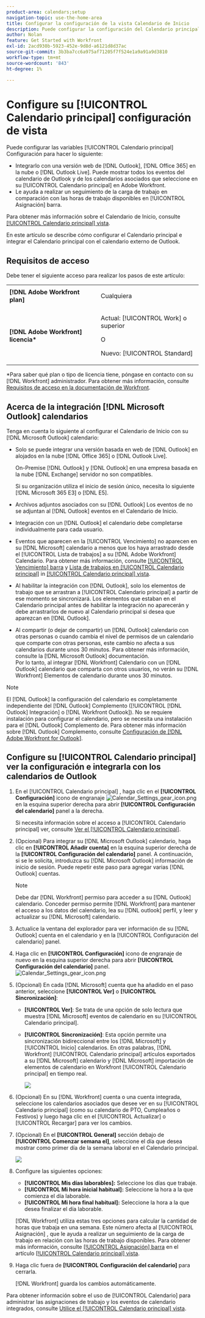 ```yaml
---
product-area: calendars;setup
navigation-topic: use-the-home-area
title: Configurar la configuración de la vista Calendario de Inicio
description: Puede configurar la configuración del Calendario principal para que se integre con una versión de Outlook basada en Web y le ayude a realizar un seguimiento de la carga de trabajo en relación con las horas de trabajo disponibles.
author: Nolan
feature: Get Started with Workfront
exl-id: 2acd930b-5923-452e-9d8d-a6121d8d37ac
source-git-commit: 3b3ba7cc6a975af71205f7f524e1a9a91a9d3810
workflow-type: tm+mt
source-wordcount: '843'
ht-degree: 1%

---
```


# Configure su [!UICONTROL Calendario principal] configuración de vista

<!--Audited: 01/2024-->

Puede configurar las variables [!UICONTROL Calendario principal] Configuración para hacer lo siguiente:

* Integrarlo con una versión web de [!DNL Outlook], [!DNL Office 365] en la nube o [!DNL Outlook Live]. Puede mostrar todos los eventos del calendario de Outlook y de los calendarios asociados que seleccione en su [!UICONTROL Calendario principal] en Adobe Workfront.
* Le ayuda a realizar un seguimiento de la carga de trabajo en comparación con las horas de trabajo disponibles en [!UICONTROL Asignación] barra.

Para obtener más información sobre el Calendario de Inicio, consulte [[!UICONTROL Calendario principal] vista](../../../workfront-basics/using-home/using-the-home-area/home-calendar-view.md).

En este artículo se describe cómo configurar el Calendario principal e integrar el Calendario principal con el calendario externo de Outlook.

## Requisitos de acceso

Debe tener el siguiente acceso para realizar los pasos de este artículo:

<table style="table-layout:auto"> 
 <col> 
 </col> 
 <col> 
 </col> 
 <tbody> 
  <tr> 
   <td role="rowheader"><strong>[!DNL Adobe Workfront plan]</strong></td> 
   <td> <p>Cualquiera</p> </td> 
  </tr> 
  <tr> 
   <td role="rowheader"><strong>[!DNL Adobe Workfront] licencia*</strong></td> 
   <td> <p>Actual: [!UICONTROL Work] o superior</p> 
   O
   <p>Nuevo: [!UICONTROL Standard]</p> 
   </td> 
  </tr> 
   </tbody> 
</table>

*Para saber qué plan o tipo de licencia tiene, póngase en contacto con su [!DNL Workfront] administrador. Para obtener más información, consulte [Requisitos de acceso en la documentación de Workfront](/help/quicksilver/administration-and-setup/add-users/access-levels-and-object-permissions/access-level-requirements-in-documentation.md).

## Acerca de la integración [!DNL Microsoft Outlook] calendarios

Tenga en cuenta lo siguiente al configurar el Calendario de Inicio con su [!DNL Microsoft Outlook] calendario:

* Solo se puede integrar una versión basada en web de [!DNL Outlook] en alojados en la nube [!DNL Office 365] o [!DNL Outlook Live].

  On-Premise [!DNL Outlook] y [!DNL Outlook] en una empresa basada en la nube [!DNL Exchange] servidor no son compatibles.

  Si su organización utiliza el inicio de sesión único, necesita lo siguiente [!DNL Microsoft 365 E3] o [!DNL E5].

* Archivos adjuntos asociados con su [!DNL Outlook] Los eventos de no se adjuntan al [!DNL Outlook] eventos en el Calendario de Inicio.
* Integración con un [!DNL Outlook] el calendario debe completarse individualmente para cada usuario.
* Eventos que aparecen en la [!UICONTROL Vencimiento] no aparecen en su [!DNL Microsoft] calendario a menos que los haya arrastrado desde el [!UICONTROL Lista de trabajos] a su [!DNL Adobe Workfront] Calendario. Para obtener más información, consulte [[!UICONTROL Vencimiento] barra](../../../workfront-basics/using-home/using-the-home-area/home-calendar-view.md#viewing-the-due-bar) y [Lista de trabajos en [!UICONTROL Calendario principal]](../../../workfront-basics/using-home/using-the-home-area/home-calendar-view.md#using-the-left-panel-of-the-home-view) in [[!UICONTROL Calendario principal] vista](../../../workfront-basics/using-home/using-the-home-area/home-calendar-view.md).

* Al habilitar la integración con [!DNL Outlook], solo los elementos de trabajo que se arrastran a [!UICONTROL Calendario principal] a partir de ese momento se sincronizará. Los elementos que estaban en el Calendario principal antes de habilitar la integración no aparecerán y debe arrastrarlos de nuevo al Calendario principal si desea que aparezcan en [!DNL Outlook].
* Al compartir (o dejar de compartir) un [!DNL Outlook] calendario con otras personas o cuando cambia el nivel de permisos de un calendario que comparte con otras personas, este cambio no afecta a sus calendarios durante unos 30 minutos. Para obtener más información, consulte la [!DNL Microsoft Outlook] documentación.\
   Por lo tanto, al integrar [!DNL Workfront] Calendario con un [!DNL Outlook] calendario que comparta con otros usuarios, no verán su [!DNL Workfront] Elementos de calendario durante unos 30 minutos.

>[!NOTE]
>
>El [!DNL Outlook] la configuración del calendario es completamente independiente del [!DNL Outlook] Complemento ([!UICONTROL [!DNL Outlook] Integración] o [!DNL Workfront Outlook]). No se requiere instalación para configurar el calendario, pero se necesita una instalación para el [!DNL Outlook] Complemento de. Para obtener más información sobre [!DNL Outlook] Complemento, consulte [Configuración de [!DNL Adobe Workfront for Outlook]](../../../workfront-integrations-and-apps/using-workfront-with-outlook/set-up-workfront-for-outlook.md).

## Configure su [!UICONTROL Calendario principal] ver la configuración e integrarla con los calendarios de Outlook

1. En el [!UICONTROL Calendario principal] , haga clic en el **[!UICONTROL Configuración]** icono de engranaje ![Calendar_Settings_gear_icon.png](assets/calendar-settings-gear-icon.png) en la esquina superior derecha para abrir **[!UICONTROL Configuración del calendario]** panel a la derecha.

   Si necesita información sobre el acceso a [!UICONTROL Calendario principal] ver, consulte [Ver el [!UICONTROL Calendario principal]](../../../workfront-basics/using-home/using-the-home-area/view-home-calendar.md).

1. (Opcional) Para integrar su [!DNL Microsoft Outlook] calendario, haga clic en **[!UICONTROL Añadir cuenta]** en la esquina superior derecha de la **[!UICONTROL Configuración del calendario]** panel. A continuación, si se le solicita, introduzca su [!DNL Microsoft Outlook] información de inicio de sesión. Puede repetir este paso para agregar varias [!DNL Outlook] cuentas.

   >[!NOTE]
   >
   >Debe dar [!DNL Workfront] permiso para acceder a su [!DNL Outlook] calendario. Conceder permiso permite [!DNL Workfront] para mantener el acceso a los datos del calendario, lea su [!DNL outlook] perfil, y leer y actualizar su [!DNL Microsoft] calendario.

1. Actualice la ventana del explorador para ver información de su [!DNL Outlook] cuenta en el calendario y en la [!UICONTROL Configuración del calendario] panel.
1. Haga clic en **[!UICONTROL Configuración]** icono de engranaje de nuevo en la esquina superior derecha para abrir **[!UICONTROL Configuración del calendario]** panel. ![Calendar_Settings_gear_icon.png](assets/calendar-settings-gear-icon.png)

1. (Opcional) En cada [!DNL Microsoft] cuenta que ha añadido en el paso anterior, seleccione **[!UICONTROL Ver]** o **[!UICONTROL Sincronización]**:

   * **[!UICONTROL Ver]**: Se trata de una opción de solo lectura que muestra [!DNL Microsoft] eventos de calendario en su [!UICONTROL Calendario principal].
   * **[!UICONTROL Sincronización]**: Esta opción permite una sincronización bidireccional entre los [!DNL Microsoft] y [!UICONTROL Inicio] calendarios. En otras palabras, [!DNL Workfront] [!UICONTROL Calendario principal] artículos exportados a su [!DNL Microsoft] calendario y [!DNL Microsoft] importación de elementos de calendario en Workfront [!UICONTROL Calendario principal] en tiempo real.

     ![](assets/view-sync-checkboxes-qs.png)

1. (Opcional) En su [!DNL Workfront] cuenta o una cuenta integrada, seleccione los calendarios asociados que desee ver en su [!UICONTROL Calendario principal] (como su calendario de PTO, Cumpleaños o Festivos) y luego haga clic en el [!UICONTROL Actualizar] o [!UICONTROL Recargar] para ver los cambios.

1. (Opcional) En el **[!UICONTROL General]** sección debajo de **[!UICONTROL Comenzar semana el]**, seleccione el día que desea mostrar como primer día de la semana laboral en el Calendario principal.

   ![](assets/general-section-home-calendar-settings-panel.png)

1. Configure las siguientes opciones:

   * **[!UICONTROL Mis días laborables]:** Seleccione los días que trabaje.
   * **[!UICONTROL Mi hora inicial habitual]:** Seleccione la hora a la que comienza el día laborable.
   * **[!UICONTROL Mi hora final habitual]:** Seleccione la hora a la que desea finalizar el día laborable.

   [!DNL Workfront] utiliza estas tres opciones para calcular la cantidad de horas que trabaja en una semana. Este número afecta al [!UICONTROL Asignación] , que le ayuda a realizar un seguimiento de la carga de trabajo en relación con las horas de trabajo disponibles. Para obtener más información, consulte [[!UICONTROL Asignación] barra](../../../workfront-basics/using-home/using-the-home-area/home-calendar-view.md#understanding-the-allocation-of-time) en el artículo [[!UICONTROL Calendario principal] vista](../../../workfront-basics/using-home/using-the-home-area/home-calendar-view.md).

1. Haga clic fuera de **[!UICONTROL Configuración del calendario]** para cerrarla.

   [!DNL Workfront] guarda los cambios automáticamente.

Para obtener información sobre el uso de [!UICONTROL Calendario] para administrar las asignaciones de trabajo y los eventos de calendario integrados, consulte [Utilice el [!UICONTROL Calendario principal] vista](../../../workfront-basics/using-home/using-the-home-area/use-home-calendar-view.md).

<!--
<MadCap:conditionalText data-mc-conditions="QuicksilverOrClassic.Draft mode">
(NOTE: from Courtney: [step #] Type your weekly work hours under How many hours a week do you work?This number affects the Allocation bar, which helps you track your workload against your available work hours. For more information, see "Allocation Bar" in the article "Understanding the Home Calendar View.")
</MadCap:conditionalText>
-->
